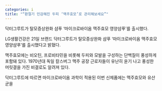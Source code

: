 ```yaml
---
categories: i
title: "“환절기 민감해진 두피 ‘맥주효모’로 관리해보세요”"
---
```

닥터그루트가 탈모증상완화 샴푸 &lsquo;마이크로바이옴 맥주효모 영양샴푸&rsquo;를 출시했다.



LG생활건강은 21일 브랜드 닥터그루트가 탈모증상완화 샴푸 &lsquo;마이크로바이옴 맥주효모 영양샴푸&rsquo;를 출시했다고 밝혔다.

맥주효모에는 비오틴, 프로비타민을 비롯해 두피와 모발을 구성하는 단백질이 풍성하게 포함돼 있다. 1970년대 독일 칼스버그 맥주 공장 근로자들이 유난히 윤기 나고 풍성한 머릿결을 가진 비결로도 알려져 있다.

닥터그루트에 따르면 마이크로바이옴 과학이 적용된 이번 신제품에는 맥주효모와 유산균을